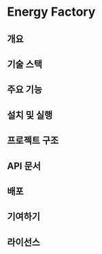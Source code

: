 # Energy Factory

## 개요 

## 기술 스택

## 주요 기능

## 설치 및 실행

## 프로젝트 구조

## API 문서

## 배포

## 기여하기

## 라이선스 